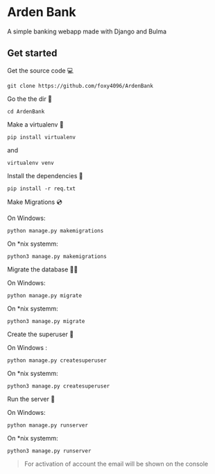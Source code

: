 # Arden Bank

A simple banking webapp made with Django and Bulma

## Get started

Get the source code 💻

```
git clone https://github.com/foxy4096/ArdenBank
```

Go the the dir 📁

```
cd ArdenBank
```


Make a virtualenv 📡

```
pip install virtualenv
```

and

```
virtualenv venv
```

Install the dependencies 🔨

```
pip install -r req.txt
```

Make Migrations 💿

On Windows:

```
python manage.py makemigrations
```

On \*nix systemm:

```
python3 manage.py makemigrations
```

Migrate the database 🏃‍♂️

On Windows:

```
python manage.py migrate
```

On \*nix systemm:

```
python3 manage.py migrate
```

Create the superuser 🤵

On Windows :

```
python manage.py createsuperuser
```

On \*nix systemm:

```
python3 manage.py createsuperuser
```

Run the server 🚀

On Windows:

```
python manage.py runserver
```

On \*nix systemm:

```
python3 manage.py runserver
```

> For activation of account the email will be shown on the console

